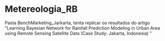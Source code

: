 # Metereologia_RB

Pasta BenchMarketing_Jarkarta, tenta replicar os resultados do artigo "Learning Bayesian Network for Rainfall Prediction Modeling in Urban Area using Remote Sensing Satellite Data (Case Study: Jakarta, Indonesia) "
